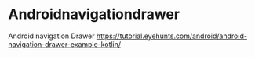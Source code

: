 # Androidnavigationdrawer
Android navigation Drawer
https://tutorial.eyehunts.com/android/android-navigation-drawer-example-kotlin/
